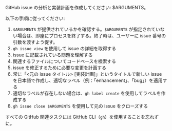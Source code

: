 GitHub issue の分析と実装計画を作成してください: $ARGUMENTS。

以下の手順に従ってください:

1.  `$ARGUMENTS` が提供されているかを確認する。`$ARGUMENTS` が指定されていない場合は、即座にプロセスを終了する。終了時は、ユーザーに issue 番号の引数を渡すよう促す。
2.  `gh issue view` を使用して issue の詳細を取得する
3.  issue に記載されている問題を理解する
4.  関連するファイルについてコードベースを検索する
5.  issue を修正するために必要な変更を計画する
6.  常に「<元の issue タイトル> [実装計画]」というタイトルで新しい issue を日本語で作成し、適切なラベル（例：「enhancement」、「bug」）を適用する
7.  適切なラベルが存在しない場合は、`gh label create` を使用してラベルを作成する
8.  `gh issue close $ARGUMENTS` を使用して元の issue をクローズする

すべての GitHub 関連タスクには GitHub CLI（`gh`）を使用することを忘れずに。